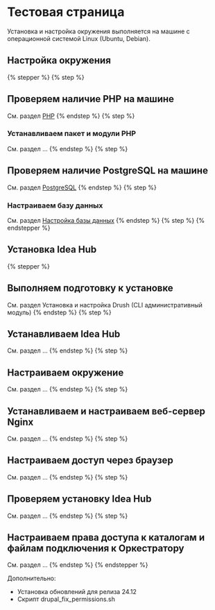 # Тестовая страница

Установка и настройка окружения выполняется на машине с операционной системой Linux (Ubuntu, Debian).

## Настройка окружения

{% stepper %}
{% step %}
## Проверяем наличие PHP на машине
См. раздел [PHP]()
{% endstep %}
{% step %}
### Устанавливаем пакет и модули PHP
См. раздел ...
{% endstep %}
{% step %}
## Проверяем наличие PostgreSQL на машине
См. раздел [PostgreSQL]()
{% endstep %}
{% step %}
### Настраиваем базу данных
См. раздел [Настройка базы данных]()
{% endstep %}
{% step %}
{% endstepper %}

## Установка Idea Hub

{% stepper %}
## Выполняем подготовку к установке
См. раздел Установка и настройка Drush (CLI административный модуль)
{% endstep %}
{% step %}
## Устанавливаем Idea Hub
См. раздел ...
{% endstep %}
{% step %}
## Настраиваем окружение
См. раздел ...
{% endstep %}
{% step %}
## Устанавливаем и настраиваем веб-сервер Nginx
См. раздел ...
{% endstep %}
{% step %}
## Настраиваем доступ через браузер
См. раздел ...
{% endstep %}
{% step %}
## Проверяем установку Idea Hub
См. раздел ...
{% endstep %}
{% step %}
## Настраиваем права доступа к каталогам и файлам подключения к Оркестратору
См. раздел ...
{% endstep %}
{% endstepper %}

Дополнительно:
* Установка обновлений для релиза 24.12
* Скрипт drupal_fix_permissions.sh
